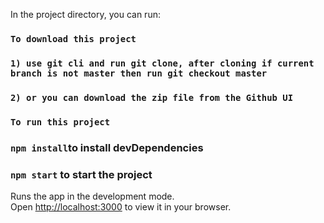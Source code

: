 In the project directory, you can run:

### `To download this project`
### `1) use git cli and run git clone, after cloning if current branch is not master then run git checkout master`
### `2) or you can download the zip file from the Github UI`

### `To run this project`
### `npm install`to install devDependencies
### `npm start` to start the project

Runs the app in the development mode.\
Open [http://localhost:3000](http://localhost:3000) to view it in your browser.
